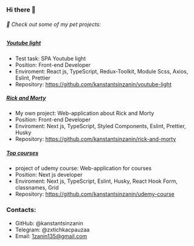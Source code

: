 ### Hi there 👋

###### 🔭 Check out some of my pet projects:

##### [Youtube light](https://youtube-light.vercel.app/)

  * Test task: SPA Youtube light
  * Position: Front-end Developer
  * Enviroment: React js, TypeScript, Redux-Toolkit, Module Scss, Axios, Eslint, Prettier 
  * Repository: https://github.com/kanstantsinzanin/youtube-light

##### [Rick and Morty](https://github.com/kanstantsinzanin/rick-and-morty)

  * My own project: Web-application about Rick and Morty
  * Position: Front-end Developer
  * Enviroment: Next js, TypeScript, Styled Components, Eslint, Prettier, Husky 
  * Repository: https://github.com/kanstantsinzanin/rick-and-morty

##### [Top courses](https://udemy-course-isfpdr2y6-kostya-useopl.vercel.app/courses/financial-analytics)

  * project of udemy course: Web-application for courses
  * Position: Next js developer
  * Enviroment: Next js, TypeScript, Eslint, Husky, React Hook Form, classnames, Grid
  * Repository: https://github.com/kanstantsinzanin/udemy-course
  
### Contacts:
   * GitHub: @kanstantsinzanin
   * Telegram: @zxtichkacpauzaa
   * Email: 1zanin135@gmail.com

